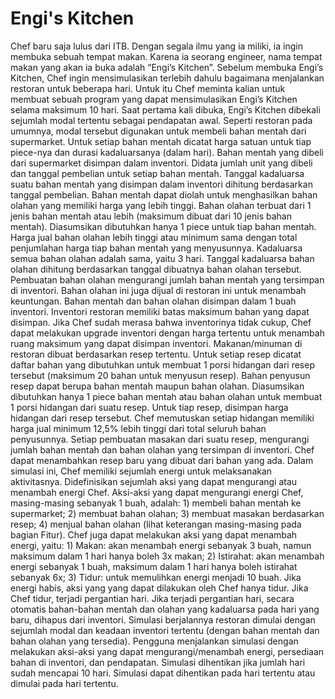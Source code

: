 # Engi's Kitchen
Chef  baru  saja  lulus  dari  ITB.  Dengan  segala  ilmu  yang  ia  miliki,  ia  ingin  membuka  sebuah  tempat makan.  Karena  ia  seorang  engineer,  nama  tempat  makan  yang  akan  ia  buka  adalah  “Engi’s  Kitchen”. Sebelum  membuka  Engi’s  Kitchen,  Chef  ingin  mensimulasikan  terlebih  dahulu  bagaimana  menjalankan restoran  untuk  beberapa  hari.  Untuk  itu  Chef  meminta  kalian  untuk  membuat  sebuah  program  yang  dapat mensimulasikan  Engi’s  Kitchen  selama  maksimum  10  hari. Saat  pertama  kali  dibuka,  Engi’s  Kitchen  dibekali  sejumlah  modal  tertentu  sebagai  pendapatan  awal. Seperti  restoran  pada  umumnya,  modal  tersebut  digunakan  untuk  membeli  bahan  mentah  dari supermarket.  Untuk  setiap  bahan  mentah  dicatat  harga  satuan  untuk  tiap  piece-nya  dan  durasi kadaluarsanya  (dalam  hari).  Bahan  mentah  yang  dibeli  dari  supermarket  disimpan  dalam  inventori. Didata  jumlah  unit  yang  dibeli  dan  tanggal  pembelian  untuk  setiap  bahan  mentah.  Tanggal  kadaluarsa suatu  bahan mentah  yang  disimpan dalam  inventori  dihitung  berdasarkan  tanggal  pembelian. Bahan  mentah  dapat  diolah  untuk  menghasilkan  bahan  olahan  yang  memiliki  harga  yang  lebih  tinggi. Bahan  olahan  terbuat  dari  1  jenis  bahan  mentah  atau  lebih  (maksimum  dibuat  dari  10  jenis  bahan mentah). Diasumsikan  dibutuhkan  hanya  1  piece  untuk  tiap  bahan  mentah. Harga  jual  bahan  olahan  lebih tinggi  atau  minimum  sama  dengan  total  penjumlahan  harga  tiap  bahan  mentah  yang  menyusunnya. Kadaluarsa  semua  bahan  olahan  adalah  sama,  yaitu  3  hari.  Tanggal  kadaluarsa  bahan  olahan  dihitung berdasarkan  tanggal  dibuatnya  bahan  olahan  tersebut.  Pembuatan  bahan  olahan  mengurangi  jumlah bahan  mentah  yang  tersimpan  di  inventori.  Bahan  olahan  ini  juga  dijual  di  restoran  ini  untuk  menambah keuntungan. Bahan  mentah  dan  bahan  olahan  disimpan  dalam  1  buah  inventori.  Inventori  restoran  memiliki  batas maksimum  bahan  yang  dapat  disimpan.  Jika  Chef  sudah  merasa  bahwa  inventorinya  tidak  cukup,  Chef dapat  melakukan  upgrade  inventori  dengan  harga  tertentu  untuk  menambah  ruang  maksimum  yang dapat disimpan inventori. Makanan/minuman  di  restoran  dibuat  berdasarkan  resep  tertentu.  Untuk  setiap  resep  dicatat  daftar bahan  yang  dibutuhkan  untuk  membuat  1  porsi  hidangan  dari  resep  tersebut  (maksimum  20  bahan  untuk menyusun  resep).  Bahan  penyusun  resep  dapat  berupa  bahan  mentah  maupun  bahan  olahan. Diasumsikan  dibutuhkan  hanya  1  piece  bahan  mentah  atau  bahan  olahan  untuk  membuat  1  porsi hidangan  dari  suatu  resep.  Untuk  tiap  resep,  disimpan  harga  hidangan  dari  resep  tersebut.  Chef memutuskan  setiap  hidangan  memiliki  harga  jual  minimum  12,5%  lebih  tinggi  dari  total  seluruh  bahan penyusunnya.  Setiap  pembuatan  masakan  dari  suatu  resep,  mengurangi  jumlah  bahan  mentah  dan bahan  olahan  yang  tersimpan  di  inventori.  Chef  dapat  menambahkan  resep  baru  yang  dibuat  dari  bahan yang ada. Dalam  simulasi  ini,  Chef  memiliki  sejumlah  energi  untuk  melaksanakan  aktivitasnya.  Didefinisikan sejumlah  aksi  yang  dapat  mengurangi  atau  menambah  energi  Chef.  Aksi-aksi  yang  dapat  mengurangi energi  Chef,  masing-masing  sebanyak  1  buah,  adalah:  1)  membeli  bahan  mentah  ke  supermarket;  2) membuat  bahan  olahan;  3)  membuat  masakan  berdasarkan  resep;  4)  menjual  bahan  olahan  (lihat keterangan masing-masing  pada bagian  Fitur).   Chef  juga  dapat  melakukan  aksi  yang  dapat  menambah  energi,  yaitu:  1)  Makan:  akan  menambah  energi sebanyak  3  buah,  namun  maksimum  dalam  1  hari  hanya  boleh  3x  makan;  2)  Istirahat:  akan  menambah energi  sebanyak  1  buah,  maksimum  dalam  1  hari  hanya  boleh  istirahat  sebanyak  6x;  3)  Tidur:  untuk memulihkan  energi  menjadi  10  buah.  Jika  energi  habis,  aksi  yang  yang  dapat  dilakukan  oleh  Chef  hanya tidur.  Jika  Chef  tidur,  terjadi  pergantian  hari.  Jika  terjadi  pergantian  hari,  secara  otomatis  bahan-bahan mentah  dan  olahan  yang  kadaluarsa  pada hari  yang baru, dihapus  dari  inventori. Simulasi  berjalannya  restoran  dimulai  dengan  sejumlah  modal  dan  keadaan  inventori  tertentu  (dengan bahan  mentah  dan  bahan  olahan  yang  tersedia).  Pengguna  menjalankan  simulasi  dengan  melakukan aksi-aksi  yang  dapat  mengurangi/menambah  energi,  persediaan  bahan  di  inventori,  dan  pendapatan. Simulasi  dihentikan  jika  jumlah  hari  sudah  mencapai  10  hari.  Simulasi  dapat  dihentikan  pada  hari  tertentu atau  dimulai  pada  hari  tertentu. 
